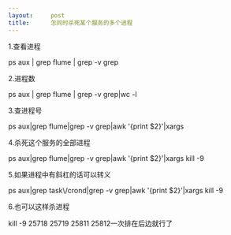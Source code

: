 ```yaml
---
layout:     post
title:      怎同时杀死某个服务的多个进程
---
```

<div id="article_content" class="article_content clearfix csdn-tracking-statistics" data-pid="blog" data-mod="popu_307" data-dsm="post">
								            <link rel="stylesheet" href="https://csdnimg.cn/release/phoenix/template/css/ck_htmledit_views-f76675cdea.css">
						<div class="htmledit_views" id="content_views">
                <p>1.查看进程</p>

<p>ps aux | grep flume | grep -v grep</p>

<p>2.进程数</p>

<p>ps aux | grep flume | grep -v grep|wc -l</p>

<p>3.查进程号</p>

<p>ps aux|grep flume|grep -v grep|awk '{print $2}'|xargs</p>

<p>4.杀死这个服务的全部进程</p>

<p>ps aux|grep flume|grep -v grep|awk '{print $2}'|xargs kill -9</p>

<p>5.如果进程中有斜杠的话可以转义</p>

<p>ps aux|grep task\/crond|grep -v grep|awk '{print $2}'|xargs kill -9</p>

<p>6.也可以这样杀进程</p>

<p>kill -9 25718 25719 25811 25812一次排在后边就行了</p>            </div>
                </div>